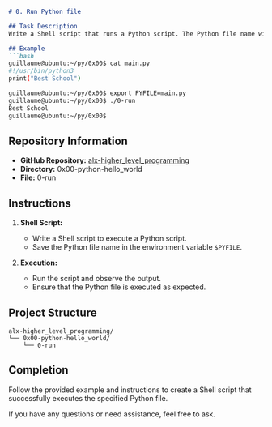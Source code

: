 
```markdown
# 0. Run Python file

## Task Description
Write a Shell script that runs a Python script. The Python file name will be saved in the environment variable `$PYFILE`.

## Example
```bash
guillaume@ubuntu:~/py/0x00$ cat main.py 
#!/usr/bin/python3
print("Best School")

guillaume@ubuntu:~/py/0x00$ export PYFILE=main.py
guillaume@ubuntu:~/py/0x00$ ./0-run
Best School
guillaume@ubuntu:~/py/0x00$
```

## Repository Information
- **GitHub Repository:** [alx-higher_level_programming](https://github.com/rodgerswisdom/alx-higher_level_programming.git)
- **Directory:** 0x00-python-hello_world
- **File:** 0-run

## Instructions
1. **Shell Script:**
   - Write a Shell script to execute a Python script.
   - Save the Python file name in the environment variable `$PYFILE`.

2. **Execution:**
   - Run the script and observe the output.
   - Ensure that the Python file is executed as expected.

## Project Structure
```
alx-higher_level_programming/
└── 0x00-python-hello_world/
    └── 0-run
```

## Completion
Follow the provided example and instructions to create a Shell script that successfully executes the specified Python file.

If you have any questions or need assistance, feel free to ask.
```



